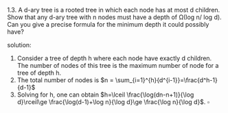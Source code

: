 1.3. A d-ary tree is a rooted tree in which each node has at most d children. Show that any d-ary tree with n nodes must have a depth of Ω(log n/ log d). Can you give a precise formula for the minimum depth it could possibly have?

solution:

1. Consider a tree of depth h where each node have exactly d children. The number of nodes of this tree is the maximum number of node for a tree of depth h.
2. The total number of nodes is $n = \sum_{i=1}^{h}{d^{i-1}}=\frac{d^h-1}{d-1}$
3. Solving for h, one can obtain $h=\lceil \frac{\log(dn-n+1)}{\log d}\rceil\ge \frac{\log(d-1)+\log n}{\log d}\ge \frac{\log n}{\log d}$. $\square$ 